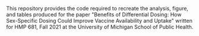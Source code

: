 This repository provides the code required to recreate the analysis, figure, and tables produced for the paper 
"Benefits of Differential Dosing: How Sex-Specific Dosing Could Improve Vaccine Availability and Uptake" written for HMP 681, Fall 2021 
at the University of Michigan School of Public Health. 
